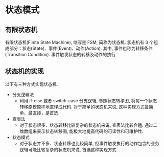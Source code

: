 # 状态模式

## 有限状态机
有限状态机(Finite State Machine), 缩写是 FSM, 简称为状态机. 状态机有 3 个组成部分：状态(State)、事件(Event)、动作(Action). 其中, 事件也称为转移条件(Transition Condition). 事件触发状态的转移及动作的执行




## 状态机的实现

以下有三种方式实现状态机:

- 分支逻辑法
  - 利用 if-else 或者 switch-case 分支逻辑, 参照状态转移图, 将每一个状态转移原模原样地直译成代码. 对于简单的状态机来说, 这种实现方式最简单、最直接，是首选.
- 查表法
  - 对于状态很多、状态转移比较复杂的状态机来说, 查表法比较合适. 通过二维数组来表示状态转移图, 能极大地提高代码的可读性和可维护性.
- 状态模式
  - 对于状态并不多、状态转移也比较简单, 但事件触发执行的动作包含的业务逻辑可能比较复杂的状态机来说, 首选这种实现方式

